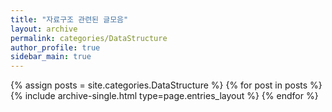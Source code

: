 ```yaml
---
title: "자료구조 관련된 글모음"
layout: archive
permalink: categories/DataStructure
author_profile: true
sidebar_main: true
---
```

{% assign posts = site.categories.DataStructure %}
{% for post in posts %} 
    {% include archive-single.html type=page.entries_layout %} 
{% endfor %}